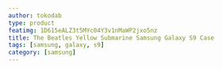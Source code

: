 ```yaml
---
author: tokodab
type: product
featimg: 1D615eALZ3t5MYc04Y3v1nMaWP2jxo5nz
title: The Beatles Yellow Submarine Samsung Galaxy S9 Case
tags: [samsung, galaxy, s9]
category: [samsung]
---
```

